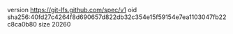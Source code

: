 version https://git-lfs.github.com/spec/v1
oid sha256:40fd27c4264f8d690657d822db32c354e15f59154e7ea1103047fb22c8ca0b80
size 20260
